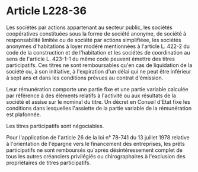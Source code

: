 # Article L228-36

Les sociétés par actions appartenant au secteur public, les sociétés coopératives constituées sous la forme de société anonyme, de société à responsabilité limitée ou de société par actions simplifiéee, les sociétés anonymes d'habitations à loyer modéré mentionnées à l'article L. 422-2 du code de la construction et de l'habitation et les sociétés de coordination au sens de l'article L. 423-1-1 du même code peuvent émettre des titres participatifs. Ces titres ne sont remboursables qu'en cas de liquidation de la société ou, à son initiative, à l'expiration d'un délai qui ne peut être inférieur à sept ans et dans les conditions prévues au contrat d'émission.

Leur rémunération comporte une partie fixe et une partie variable calculée par référence à des éléments relatifs à l'activité ou aux résultats de la société et assise sur le nominal du titre. Un décret en Conseil d'Etat fixe les conditions dans lesquelles l'assiette de la partie variable de la rémunération est plafonnée.

Les titres participatifs sont négociables.

Pour l'application de l'article 26 de la loi n° 78-741 du 13 juillet 1978 relative à l'orientation de l'épargne vers le financement des entreprises, les prêts participatifs ne sont remboursés qu'après désintéressement complet de tous les autres créanciers privilégiés ou chirographaires à l'exclusion des propriétaires de titres participatifs.
